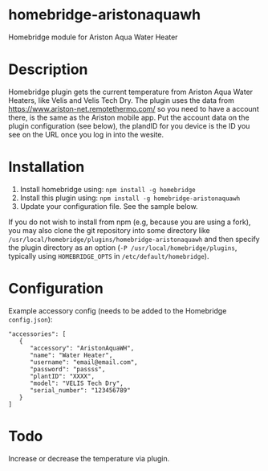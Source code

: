 # homebridge-aristonaquawh
Homebridge module for Ariston Aqua Water Heater

# Description

Homebridge plugin gets the current temperature from Ariston Aqua Water Heaters, like Velis and Velis Tech Dry.
The plugin uses the data from https://www.ariston-net.remotethermo.com/ so you need to have a account there, is the same as the Ariston mobile app. Put the account data on the plugin configuration (see below), the plandID for you device is the ID you see on the URL once you log in into the wesite.

# Installation

1. Install homebridge using: `npm install -g homebridge`
2. Install this plugin using: `npm install -g homebridge-aristonaquawh`
3. Update your configuration file. See the sample below.

If you do not wish to install from npm (e.g, because you are using a fork), you
may also clone the git repository into some directory like
`/usr/local/homebridge/plugins/homebridge-aristonaquawh` and then specify the
plugin directory as an option (`-P /usr/local/homebridge/plugins`, typically
using `HOMEBRIDGE_OPTS` in `/etc/default/homebridge`).

# Configuration
 
Example accessory config (needs to be added to the Homebridge `config.json`):

  ```
 "accessories": [
     {
        "accessory": "AristonAquaWH",
        "name": "Water Heater",
        "username": "email@email.com",
        "password": "passss",
        "plantID": "XXXX",
        "model": "VELIS Tech Dry",
        "serial_number": "123456789"
     }
 ]
  ```

# Todo

Increase or decrease the temperature via plugin.
